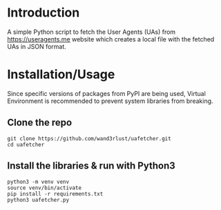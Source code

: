 # Introduction

A simple Python script to fetch the User Agents (UAs) from https://useragents.me website which creates a local file with the fetched UAs in JSON format.

# Installation/Usage
Since specific versions of packages from PyPI are being used, Virtual Environment is recommended to prevent system libraries from breaking.

## Clone the repo
```
git clone https://github.com/wand3rlust/uafetcher.git
cd uafetcher
```

## Install the libraries & run with Python3
```
python3 -m venv venv
source venv/bin/activate
pip install -r requirements.txt
python3 uafetcher.py
```
